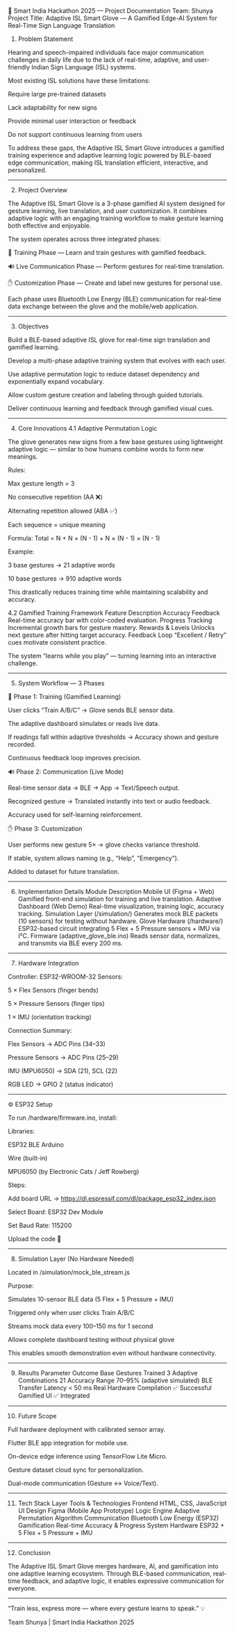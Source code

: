 📘 Smart India Hackathon 2025 — Project Documentation
Team: Shunya
Project Title: Adaptive ISL Smart Glove — A Gamified Edge-AI System for Real-Time Sign Language Translation
1. Problem Statement

Hearing and speech-impaired individuals face major communication challenges in daily life due to the lack of real-time, adaptive, and user-friendly Indian Sign Language (ISL) systems.

Most existing ISL solutions have these limitations:

Require large pre-trained datasets

Lack adaptability for new signs

Provide minimal user interaction or feedback

Do not support continuous learning from users

To address these gaps, the Adaptive ISL Smart Glove introduces a gamified training experience and adaptive learning logic powered by BLE-based edge communication, making ISL translation efficient, interactive, and personalized.

---

2. Project Overview

The Adaptive ISL Smart Glove is a 3-phase gamified AI system designed for gesture learning, live translation, and user customization.
It combines adaptive logic with an engaging training workflow to make gesture learning both effective and enjoyable.

The system operates across three integrated phases:

🧩 Training Phase — Learn and train gestures with gamified feedback.

🔊 Live Communication Phase — Perform gestures for real-time translation.

✋ Customization Phase — Create and label new gestures for personal use.

Each phase uses Bluetooth Low Energy (BLE) communication for real-time data exchange between the glove and the mobile/web application.

---


3. Objectives

Build a BLE-based adaptive ISL glove for real-time sign translation and gamified learning.

Develop a multi-phase adaptive training system that evolves with each user.

Use adaptive permutation logic to reduce dataset dependency and exponentially expand vocabulary.

Allow custom gesture creation and labeling through guided tutorials.

Deliver continuous learning and feedback through gamified visual cues.

---


4. Core Innovations
4.1 Adaptive Permutation Logic

The glove generates new signs from a few base gestures using lightweight adaptive logic — similar to how humans combine words to form new meanings.

Rules:

Max gesture length = 3

No consecutive repetition (AA ❌)

Alternating repetition allowed (ABA ✅)

Each sequence = unique meaning

Formula:
Total = N + N × (N - 1) + N × (N - 1) × (N - 1)

Example:

3 base gestures → 21 adaptive words

10 base gestures → 910 adaptive words

This drastically reduces training time while maintaining scalability and accuracy.

4.2 Gamified Training Framework
Feature	Description
Accuracy Feedback	Real-time accuracy bar with color-coded evaluation.
Progress Tracking	Incremental growth bars for gesture mastery.
Rewards & Levels	Unlocks next gesture after hitting target accuracy.
Feedback Loop	“Excellent / Retry” cues motivate consistent practice.

The system “learns while you play” — turning learning into an interactive challenge.

---

5. System Workflow — 3 Phases


🧩 Phase 1: Training (Gamified Learning)

User clicks “Train A/B/C” → Glove sends BLE sensor data.

The adaptive dashboard simulates or reads live data.

If readings fall within adaptive thresholds → Accuracy shown and gesture recorded.

Continuous feedback loop improves precision.


🔊 Phase 2: Communication (Live Mode)

Real-time sensor data → BLE → App → Text/Speech output.

Recognized gesture → Translated instantly into text or audio feedback.

Accuracy used for self-learning reinforcement.


✋ Phase 3: Customization

User performs new gesture 5× → glove checks variance threshold.

If stable, system allows naming (e.g., “Help”, “Emergency”).

Added to dataset for future translation.

---


6. Implementation Details
Module	Description
Mobile UI (Figma + Web)	Gamified front-end simulation for training and live translation.
Adaptive Dashboard (Web Demo)	Real-time visualization, training logic, accuracy tracking.
Simulation Layer (/simulation/)	Generates mock BLE packets (10 sensors) for testing without hardware.
Glove Hardware (/hardware/)	ESP32-based circuit integrating 5 Flex + 5 Pressure sensors + IMU via I²C.
Firmware (adaptive_glove_ble.ino)	Reads sensor data, normalizes, and transmits via BLE every 200 ms.

---

7. Hardware Integration

Controller: ESP32-WROOM-32
Sensors:

5 × Flex Sensors (finger bends)

5 × Pressure Sensors (finger tips)

1 × IMU (orientation tracking)

Connection Summary:

Flex Sensors → ADC Pins (34–33)

Pressure Sensors → ADC Pins (25–29)

IMU (MPU6050) → SDA (21), SCL (22)

RGB LED → GPIO 2 (status indicator)

---

⚙️ ESP32 Setup

To run /hardware/firmware.ino, install:

Libraries:

ESP32 BLE Arduino

Wire (built-in)

MPU6050 (by Electronic Cats / Jeff Rowberg)

Steps:

Add board URL → https://dl.espressif.com/dl/package_esp32_index.json

Select Board: ESP32 Dev Module

Set Baud Rate: 115200

Upload the code 🚀

---


8. Simulation Layer (No Hardware Needed)

Located in /simulation/mock_ble_stream.js

Purpose:

Simulates 10-sensor BLE data (5 Flex + 5 Pressure + IMU)

Triggered only when user clicks Train A/B/C

Streams mock data every 100–150 ms for 1 second

Allows complete dashboard testing without physical glove

This enables smooth demonstration even without hardware connectivity.

---

9. Results
Parameter	Outcome
Base Gestures Trained	3
Adaptive Combinations	21
Accuracy Range	70–95% (adaptive simulated)
BLE Transfer Latency	< 50 ms
Real Hardware Compilation	✅ Successful
Gamified UI	✅ Integrated

---

10. Future Scope

Full hardware deployment with calibrated sensor array.

Flutter BLE app integration for mobile use.

On-device edge inference using TensorFlow Lite Micro.

Gesture dataset cloud sync for personalization.

Dual-mode communication (Gesture ↔ Voice/Text).

---

11. Tech Stack
Layer	Tools & Technologies
Frontend	HTML, CSS, JavaScript
UI Design	Figma (Mobile App Prototype)
Logic Engine	Adaptive Permutation Algorithm
Communication	Bluetooth Low Energy (ESP32)
Gamification	Real-time Accuracy & Progress System
Hardware	ESP32 + 5 Flex + 5 Pressure + IMU

---

12. Conclusion

The Adaptive ISL Smart Glove merges hardware, AI, and gamification into one adaptive learning ecosystem.
Through BLE-based communication, real-time feedback, and adaptive logic, it enables expressive communication for everyone.

---

“Train less, express more — where every gesture learns to speak.” 💡

Team Shunya | Smart India Hackathon 2025